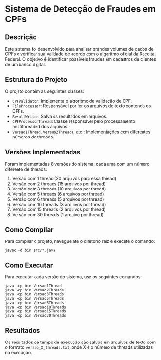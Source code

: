 # Sistema de Detecção de Fraudes em CPFs

## Descrição
Este sistema foi desenvolvido para analisar grandes volumes de dados de CPFs e verificar sua validade de acordo com o algoritmo oficial da Receita Federal. O objetivo é identificar possíveis fraudes em cadastros de clientes de um banco digital.

## Estrutura do Projeto
O projeto contém as seguintes classes:
- `CPFValidator`: Implementa o algoritmo de validação de CPF.
- `FileProcessor`: Responsável por ler os arquivos de texto contendo os CPFs.
- `ResultWriter`: Salva os resultados em arquivos.
- `CPFProcessorThread`: Classe responsável pelo processamento multithreaded dos arquivos.
- `Versao1Thread`, `Versao2Threads`, etc.: Implementações com diferentes números de threads.

## Versões Implementadas
Foram implementadas 8 versões do sistema, cada uma com um número diferente de threads:
1. Versão com 1 thread (30 arquivos para essa thread)
2. Versão com 2 threads (15 arquivos por thread)
3. Versão com 3 threads (10 arquivos por thread)
4. Versão com 5 threads (6 arquivos por thread)
5. Versão com 6 threads (5 arquivos por thread)
6. Versão com 10 threads (3 arquivos por thread)
7. Versão com 15 threads (2 arquivos por thread)
8. Versão com 30 threads (1 arquivo por thread)

## Como Compilar
Para compilar o projeto, navegue até o diretório raiz e execute o comando:
```
javac -d bin src/*.java
```

## Como Executar
Para executar cada versão do sistema, use os seguintes comandos:
```
java -cp bin Versao1Thread
java -cp bin Versao2Threads
java -cp bin Versao3Threads
java -cp bin Versao5Threads
java -cp bin Versao6Threads
java -cp bin Versao10Threads
java -cp bin Versao15Threads
java -cp bin Versao30Threads
```

## Resultados
Os resultados de tempo de execução são salvos em arquivos de texto com o formato `versao_X_threads.txt`, onde X é o número de threads utilizadas na execução. 